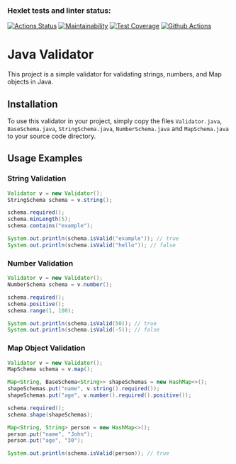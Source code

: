 ### Hexlet tests and linter status:
[![Actions Status](https://github.com/ynb4gang/java-project-78/actions/workflows/hexlet-check.yml/badge.svg)](https://github.com/ynb4gang/java-project-78/actions)
[![Maintainability](https://api.codeclimate.com/v1/badges/c24f7f672b43608735f8/maintainability)](https://codeclimate.com/github/ynb4gang/java-project-78/maintainability)
[![Test Coverage](https://api.codeclimate.com/v1/badges/c24f7f672b43608735f8/test_coverage)](https://codeclimate.com/github/ynb4gang/java-project-78/test_coverage)
[![Github Actions](https://github.com/ynb4gang/java-project-78/actions/workflows/main.yml/badge.svg)](https://github.com/ynb4gang/java-project-78/actions/workflows/main.yml)
# Java Validator

This project is a simple validator for validating strings, numbers, and Map objects in Java.

## Installation

To use this validator in your project, simply copy the files `Validator.java`, `BaseSchema.java`, `StringSchema.java`, `NumberSchema.java` and `MapSchema.java` to your source code directory.

## Usage Examples

### String Validation

```java
Validator v = new Validator();
StringSchema schema = v.string();

schema.required();
schema.minLength(5);
schema.contains("example");

System.out.println(schema.isValid("example")); // true
System.out.println(schema.isValid("hello")); // false
```
### Number Validation
```java
Validator v = new Validator();
NumberSchema schema = v.number();

schema.required();
schema.positive();
schema.range(1, 100);

System.out.println(schema.isValid(50)); // true
System.out.println(schema.isValid(-5)); // false
```
### Map Object Validation
```java
Validator v = new Validator();
MapSchema schema = v.map();

Map<String, BaseSchema<String>> shapeSchemas = new HashMap<>();
shapeSchemas.put("name", v.string().required());
shapeSchemas.put("age", v.number().required().positive());

schema.required();
schema.shape(shapeSchemas);

Map<String, String> person = new HashMap<>();
person.put("name", "John");
person.put("age", "30");

System.out.println(schema.isValid(person)); // true
```
